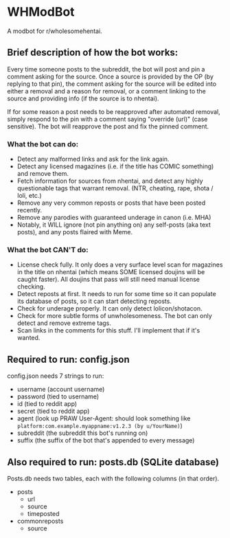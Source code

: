 # WHModBot
A modbot for r/wholesomehentai.

## Brief description of how the bot works:
Every time someone posts to the subreddit, the bot will post and pin a comment asking for the source. Once a source is provided by the OP (by replying to that pin), the comment asking for the source will be edited into either a removal and a reason for removal, or a comment linking to the source and providing info (if the source is to nhentai).

If for some reason a post needs to be reapproved after automated removal, simply respond to the pin with a comment saying "override (url)" (case sensitive). The bot will reapprove the post and fix the pinned comment.

### What the bot can do:
- Detect any malformed links and ask for the link again.
- Detect any licensed magazines (i.e. if the title has COMIC something) and remove them.
- Fetch information for sources from nhentai, and detect any highly questionable tags that warrant removal. (NTR, cheating, rape, shota / loli, etc.)
- Remove any very common reposts or posts that have been posted recently.
- Remove any parodies with guaranteed underage in canon (i.e. MHA)
- Notably, it WILL ignore (not pin anything on) any self-posts (aka text posts), and any posts flaired with Meme.

### What the bot CAN'T do:
- License check fully. It only does a very surface level scan for magazines in the title on nhentai (which means SOME licensed doujins will be caught faster). All doujins that pass will still need manual license checking.
- Detect reposts at first. It needs to run for some time so it can populate its database of posts, so it can start detecting reposts.
- Check for underage properly. It can only detect lolicon/shotacon.
- Check for more subtle forms of unwholesomeness. The bot can only detect and remove extreme tags.
- Scan links in the comments for this stuff. I'll implement that if it's wanted.

## Required to run: config.json
config.json needs 7 strings to run:
- username (account username)
- password (tied to username)
- id (tied to reddit app)
- secret (tied to reddit app)
- agent (look up PRAW User-Agent: should look something like `platform:com.example.myappname:v1.2.3 (by u/YourName)`)
- subreddit (the subreddit this bot's running on)
- suffix (the suffix of the bot that's appended to every message)

## Also required to run: posts.db (SQLite database)
Posts.db needs two tables, each with the following columns (in that order).
- posts
  - url
  - source
  - timeposted
- commonreposts
  - source
